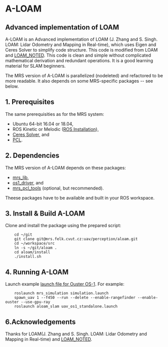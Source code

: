 # A-LOAM
## Advanced implementation of LOAM

A-LOAM is an Advanced implementation of LOAM (J. Zhang and S. Singh. LOAM: Lidar Odometry and Mapping in Real-time), which uses Eigen and Ceres Solver to simplify code structure.
This code is modified from LOAM and [LOAM_NOTED](https://github.com/cuitaixiang/LOAM_NOTED).
This code is clean and simple without complicated mathematical derivation and redundant operations.
It is a good learning material for SLAM beginners.

The MRS version of A-LOAM is parallelized (nodeleted) and refactored to be more readable.
It also depends on some MRS-specific packages -- see below.

## 1. Prerequisites
The same prerequisities as for the MRS system:

* Ubuntu 64-bit 16.04 or 18.04,
* ROS Kinetic or Melodic ([ROS Installation](http://wiki.ros.org/ROS/Installation)),
* [Ceres Solver](http://ceres-solver.org/installation.html), and
* [PCL](http://www.pointclouds.org/downloads/linux.html).

## 2. Dependencies
The MRS version of A-LOAM depends on these packages:

* [mrs_lib](https://github.com/ctu-mrs/mrs_lib),
* [os1_driver](https://mrs.felk.cvut.cz/gitlab/uav/drivers/os1_driver), and
* [mrs_pcl_tools](https://mrs.felk.cvut.cz/gitlab/uav/perception/mrs_pcl_tools) (optional, but recommended).

Theese packages have to be available and built in your ROS workspace.

## 3. Install & Build A-LOAM
Clone and install the package using the prepared script:

```
    cd ~/git
    git clone git@mrs.felk.cvut.cz:uav/perception/aloam.git
    cd ~/workspace/src
    ln -s ~/git/aloam .
    cd aloam/install
    ./install.sh
```

## 4. Running A-LOAM
Launch example [launch file for Ouster OS-1](https://mrs.felk.cvut.cz/gitlab/uav/perception/aloam/blob/master/launch/uav_os1_standalone.launch).
For example:

```
    roslaunch mrs_simulation simulation.launch
    spawn_uav 1 --f450 --run --delete --enable-rangefinder --enable-ouster --use-gpu-ray 
    roslaunch aloam_slam uav_os1_standalone.launch
```

## 6.Acknowledgements
Thanks for LOAM(J. Zhang and S. Singh. LOAM: Lidar Odometry and Mapping in Real-time) and [LOAM_NOTED](https://github.com/cuitaixiang/LOAM_NOTED).

